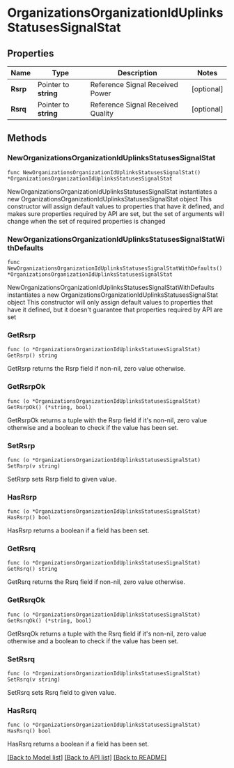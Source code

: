 # OrganizationsOrganizationIdUplinksStatusesSignalStat

## Properties

Name | Type | Description | Notes
------------ | ------------- | ------------- | -------------
**Rsrp** | Pointer to **string** | Reference Signal Received Power | [optional] 
**Rsrq** | Pointer to **string** | Reference Signal Received Quality | [optional] 

## Methods

### NewOrganizationsOrganizationIdUplinksStatusesSignalStat

`func NewOrganizationsOrganizationIdUplinksStatusesSignalStat() *OrganizationsOrganizationIdUplinksStatusesSignalStat`

NewOrganizationsOrganizationIdUplinksStatusesSignalStat instantiates a new OrganizationsOrganizationIdUplinksStatusesSignalStat object
This constructor will assign default values to properties that have it defined,
and makes sure properties required by API are set, but the set of arguments
will change when the set of required properties is changed

### NewOrganizationsOrganizationIdUplinksStatusesSignalStatWithDefaults

`func NewOrganizationsOrganizationIdUplinksStatusesSignalStatWithDefaults() *OrganizationsOrganizationIdUplinksStatusesSignalStat`

NewOrganizationsOrganizationIdUplinksStatusesSignalStatWithDefaults instantiates a new OrganizationsOrganizationIdUplinksStatusesSignalStat object
This constructor will only assign default values to properties that have it defined,
but it doesn't guarantee that properties required by API are set

### GetRsrp

`func (o *OrganizationsOrganizationIdUplinksStatusesSignalStat) GetRsrp() string`

GetRsrp returns the Rsrp field if non-nil, zero value otherwise.

### GetRsrpOk

`func (o *OrganizationsOrganizationIdUplinksStatusesSignalStat) GetRsrpOk() (*string, bool)`

GetRsrpOk returns a tuple with the Rsrp field if it's non-nil, zero value otherwise
and a boolean to check if the value has been set.

### SetRsrp

`func (o *OrganizationsOrganizationIdUplinksStatusesSignalStat) SetRsrp(v string)`

SetRsrp sets Rsrp field to given value.

### HasRsrp

`func (o *OrganizationsOrganizationIdUplinksStatusesSignalStat) HasRsrp() bool`

HasRsrp returns a boolean if a field has been set.

### GetRsrq

`func (o *OrganizationsOrganizationIdUplinksStatusesSignalStat) GetRsrq() string`

GetRsrq returns the Rsrq field if non-nil, zero value otherwise.

### GetRsrqOk

`func (o *OrganizationsOrganizationIdUplinksStatusesSignalStat) GetRsrqOk() (*string, bool)`

GetRsrqOk returns a tuple with the Rsrq field if it's non-nil, zero value otherwise
and a boolean to check if the value has been set.

### SetRsrq

`func (o *OrganizationsOrganizationIdUplinksStatusesSignalStat) SetRsrq(v string)`

SetRsrq sets Rsrq field to given value.

### HasRsrq

`func (o *OrganizationsOrganizationIdUplinksStatusesSignalStat) HasRsrq() bool`

HasRsrq returns a boolean if a field has been set.


[[Back to Model list]](../README.md#documentation-for-models) [[Back to API list]](../README.md#documentation-for-api-endpoints) [[Back to README]](../README.md)


